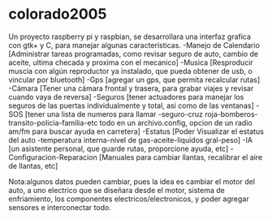 # colorado2005
Un proyecto raspberry pi y raspbian, se desarrollara una interfaz grafica con gtk+ y C, para manejar algunas caracteristicas.
-Manejo de Calendario
   [Administrar tareas programadas, como revisar seguro de auto, cambio de aceite, ultima checada y proxima con el mecanico]
-Musica
  [Resproducir muscia con algún reproductor ya instalado, que pueda obtener de usb, o vincular por bluetooth]
-Gps
  [agregar un gps, que permita recalcular rutas]
-Cámara
  [Tener una cámara frontal y trasera, para grabar viajes y revisar cuando vaya de reversa]
-Seguros
  [tener actuadores para manejar los seguros de las puertas individualmente y total, asi como de las ventanas]
-SOS
  [tener una lista de numeros para llamar -seguro-cruz roja-bomberos-transito-policia-familia-etc todo en un archivo.config, opcion de un   radio am/fm para buscar ayuda en carretera]
-Estatus
  [Poder Visualizar el estatus del auto -temperatura interna-nivel de gas-aceite-liquidos gral-peso]
-IA
  [un asistente personal, que guarde rutas, proporcione ayuda, etc]
-Configuracion-Reparacion
  [Manuales para cambiar llantas, recalibrar el aire de llantas, etc]
  
  
  Nota:algunos datos pueden cambiar, pues la idea es cambiar el motor del auto, a uno electrico que se diseñara desde el motor, sistema de enfriamiento, los componentes electricos/electronicos, y poder agregar sensores e interconectar todo.
  
  
